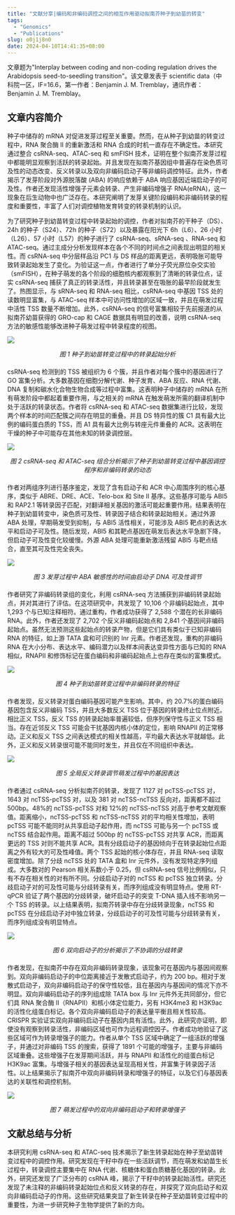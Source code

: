 ```yaml
---
title: "文献分享|编码和非编码调控之间的相互作用驱动拟南芥种子到幼苗的转变"
tags:
  - "Genomics"
  - "Publications"
slug: o0j1j8n0
date: 2024-04-10T14:41:35+08:00
---
```


文章题为"Interplay between coding and non-coding regulation drives the Arabidopsis seed-to-seedling transition"。该文章发表于 scientific data（中科院一区，IF=16.6，第一作者：Benjamin J. M. Tremblay，通讯作者：Benjamin J. M. Tremblay。

<!--more-->

## 文章内容简介

种子中储存的 mRNA 对促进发芽过程至关重要。然而，在从种子到幼苗的转变过程中，RNA 聚合酶 II 的重新激活和 RNA 合成的时机一直存在不确定性。本研究通过整合 csRNA-seq、ATAC-seq 和 smFISH 技术，证明在整个拟南芥发芽过程中都能明显观察到活跃的转录起始。并且发现在拟南芥基因组中普遍存在染色质可及性的动态改变、反义转录以及双向非编码启动子等非编码调控特征。此外，作者揭示了发芽阶段对外源脱落酸 (ABA) 的响应依赖于 ABA 响应基因近端启动子的可及性。作者还发现活性增强子元素会转录、产生非编码增强子 RNA(eRNA)，这一现象在后生动物中也广泛存在。本研究阐明了发芽关键阶段编码和非编码转录的程度和重要性，丰富了人们对调控植物发育转变的转录机制的认识。

为了研究种子到幼苗转变过程中转录起始的调控，作者对拟南芥的干种子（DS）、24h 的种子（S24）、72h 的种子（S72）以及暴露在阳光下 6h（L6）、26 小时（L26）、57 小时（L57）的种子进行了 csRNA-seq、sRNA-seq 、RNA-seq 和 ATAC-seq。通过主成分分析发现样本在各个不同的时间点之间表现出明显的相关性。而 csRNA-seq 中分层样品沿 PC1 与 DS 样品的距离更远，表明吸胀可能导致转录起始发生了变化。为验证这一点，作者进行了单分子荧光原位杂交实验（smFISH），在种子萌发的各个阶段的细胞核内都观察到了清晰的转录位点，证实 csRNA-seq 捕获了真正的转录活性，并且转录甚至在吸胀的最早阶段就发生了。热图显示，与 sRNA-seq 和 RNA-seq 相比，csRNA-seq 中基因 TSS 处的读数明显富集，与 ATAC-seq 样本中可访问性增加的区域一致，并且在萌发过程中活性 TSS 数量不断增加。此外，csRNA-seq 的信号富集相较于先前报道的从拟南芥幼苗获得的 GRO-cap 和 CAGE 数据具有明显的改善，说明 csRNA-seq 方法的敏感性能够改进种子萌发过程中转录程度的视图。

![](https://images.yuanj.top/202404091147288.png)

<div style="text-align:center; margin-bottom:20px;">
<em>图 1 种子到幼苗转变过程中的转录起始分析</em>
</div>

csRNA-seq 检测到的 TSS 被组织为 6 个簇，并且作者对每个簇中的基因进行了 GO 富集分析。大多数基因在细胞分解代谢、种子发育、ABA 反应、RNA 代谢、DNA 复制和碳水化合物生物合成等过程中富集。这表明种子中储存的 mRNA 在所有萌发阶段中都起着重要作用，与之相关的 mRNA 在触发萌发所需的翻译机制中处于活跃的转录状态。作者将 csRNA-seq 和 ATAC-seq 数据集进行比较，发现两个样本的时间匹配簇之间存在明显的重叠。并且 DS 特异性的簇 C1 具有最大比例的编码蛋白质的 TSS，而 A1 具有最大比例与转座元件重叠的 ACR。这表明在干燥的种子中可能存在其他未知的转录调控层。

![](https://images.yuanj.top/202404091246708.png)

<div style="text-align:center; margin-bottom:20px;">
<em>图 2 csRNA-seq 和 ATAC-seq 组合分析揭示了种子到幼苗转变过程中基因调控程序和非编码转录的动态</em>
</div>

作者对两组序列进行基序鉴定，发现了含有启动子和 ACR 中心周围序列的核心基序，类似于 ABRE、DRE、ACE、Telo-box 和 Site II 基序。这些基序可能与 ABI5 和 RAP2.1 等转录因子匹配，对翻译相关基因的激活可能起重要作用。结果表明在种子到幼苗转变中，染色质可及性、转录因子结合和转录起始相关。通过外源 ABA 处理，早期萌发受到抑制，与 ABI5 活性相关，可能涉及 ABI5 靶点的表达水平和启动子可及性。随后发现，ABI5 和其靶点基因在萌发后表达水平急剧下降，但启动子可及性变化较缓慢。外源 ABA 处理可能重新激活残留 ABI5 与靶点结合，直至其可及性完全丧失。

![](https://images.yuanj.top/202404091252238.png)

<div style="text-align:center; margin-bottom:20px;">
<em>图 3 发芽过程中 ABA 敏感性的时间由启动子 DNA 可及性调节</em>
</div>

作者研究了非编码转录组的变化，利用 csRNA-seq 方法捕获到非编码转录起始点，并对其进行了评估。在这项研究中，共发现了 10,106 个非编码起始点，其中 1,293 个与已知注释相符。通过重构，作者成功获得了 2,588 个潜在的长非编码 RNA。此外，作者还发现了 2,702 个反义非编码起始点和 2,841 个基因间非编码起始点。虽然无法预测这些起始点的转录产物，但是它们具有类似于已知非编码 RNA 的特征，如上游 TATA 盒和可识别的 Inr 元素。作者还发现，重构的非编码 RNA 在大小分布、表达水平、编码潜力以及样本间表达变异性方面与已知的 RNA 相似，RNAPII 和修饰标记在蛋白编码和非编码起始点上也存在类似的富集模式。

![](https://images.yuanj.top/202404101429420.png)

<div style="text-align:center; margin-bottom:20px;">
<em>图 4 种子到幼苗转变过程中非编码转录的特征</em>
</div>

作者发现，反义转录对蛋白编码基因可能产生影响。其中，约 20.7%的蛋白编码基因包含反义非编码 TSS，并且大多数反义 TSS 位于基因的转录终止位点附近。相比正义 TSS，反义 TSS 的转录起始率普遍较低，但序列保守性与正义 TSS 相当。存在近邻反义 TSS 可能会干扰基因内核小体的定位，影响 RNAPII 的正常移动。正义和反义 TSS 之间表达模式的相关性越高，平均最大表达水平就越低。此外，正义和反义转录很可能不能同时发生，并且仅在不同组织中表达。

![](https://images.yuanj.top/202404101430987.png)

<div style="text-align:center; margin-bottom:20px;">
<em>图 5 全局反义转录调节萌发过程中的基因表达</em>
</div>

作者通过 csRNA-seq 分析拟南芥的转录，发现了 1127 对 pcTSS-pcTSS 对，1643 对 ncTSS-pcTSS 对，以及 381 对 ncTSS-ncTSS 反向对，距离都不超过 500bp。48%的 ncTSS-pcTSS 对和 12%的 ncTSS-ncTSS 对高于参考文献观察值。距离缩小，ncTSS-pcTSS 和 ncTSS-ncTSS 对的平均相关性增加，表明 pcTSS 可能不能同时从共享启动子起作用，而 ncTSS 可能与另一个 pcTSS 或 ncTSS 结合起作用。距离不超过 500bp 的 ncTSS-pcTSS 对共享 ACR，而距离更远的 TSS 对则不能共享 ACR。具有分歧启动子的基因倾向于在转录起始位点距离之外有较大的可及性峰值。两个 TSS 起始的核小体存在，并且 RNA-seq 读取密度增加。除了分歧 ncTSS 处的 TATA 盒和 Inr 元件外，没有发现特定序列组成。大多数对的 Pearson 相关系数小于 0.25，但 csRNA-seq 信号比例相似，只有不存在相关性的对有所不同。分歧启动子对的 ncTSS 和 pcTSS 独立转录。分歧启动子对的可及性可能与分歧转录有关，而序列组成没有明显特点。使用 RT-qPCR 验证了两个基因的分歧转录，破坏启动子的突变 T-DNA 插入线不影响另一个 TSS 的转录。以上结果表明，拟南芥转录中存在分歧转录现象，ncTSS 和 pcTSS 在分歧启动子对中独立转录，分歧启动子的可及性可能与分歧转录有关，而序列组成没有明显特点。

![](https://images.yuanj.top/202404101435132.png)

<div style="text-align:center; margin-bottom:20px;">
<em>图 6 双向启动子的分析揭示了不协调的分歧转录</em>
</div>

作者发现，在拟南芥中存在双向非编码转录现象，该现象可在基因内与基因间观察到。双向非编码启动子的中位距离接近于发散式启动子，约为 200 bp。相对于发散式启动子，双向非编码启动子的保守性较低，且在基因内与基因间的情况下亦不明显。双向非编码启动子的序列组成除 TATA box 与 Inr 元件外无共同部分，但它们具 RNA 聚合酶 II（RNAPII）和核小体定位能力，另有 H3K4me3 和 H3K9ac 的活性化组蛋白标记。各个双向非编码启动子的表达量平衡且相关性较高。CRISPR 实验证实双向非编码启动子在基因内具有活性。此外，此研究亦证明，即使没有观察到转录活性，非编码区域也可作为远程调控因子。作者成功地验证了这些区域可作为转录增强子的能力。作者从单个 TSS 区域中确定了一组活跃的增强子，并通过对非编码 TSS 的搜索，获得了 1891 个可能的增强子，主要与非编码区域重叠。这些增强子在发芽期间活跃，并与 RNAPII 和活性化的组蛋白标记 H3K9ac 富集。与增强子相关的基因表达呈现高相关性，并富集于转录因子活性。以上结果揭示了拟南芥中双向非编码转录和增强子的特征，以及它们与基因表达的关联性和调控机制。

![](https://images.yuanj.top/202404101506985.png)

<div style="text-align:center; margin-bottom:20px;">
<em>图 7 萌发过程中的双向非编码启动子和转录增强子</em>
</div>

## 文献总结与分析

本研究利用 csRNA-seq 和 ATAC-seq 技术揭示了新生转录起始在种子至幼苗转变过程中的调控作用。研究发现在干籽中存在一些活跃调节，而在萌发和幼苗生长过程中，转录调控主要集中在 RNA 代谢、核糖体和蛋白质糖基化基因的转录。此外，研究还发现了广泛分布的 csRNA 峰，揭示了干籽中的转录起始活性。研究还发现了未注释的非编码转录起始位点和反义转录的存在，并探究了双向启动子和双向非编码启动子的作用。这些研究结果突显了新生转录在种子至幼苗转变过程中的重要性，为进一步研究种子生物学提供了新的方向。